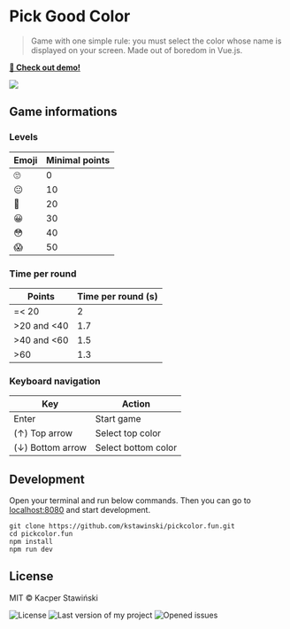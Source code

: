 # Pick Good Color
> Game with one simple rule: you must select the color whose name is displayed on your screen. Made out of boredom in Vue.js.

**[🚀 Check out demo!](https://pickcolor.fun/)**

![](https://i.imgur.com/FBZIFta.jpg)

## Game informations
### Levels
| Emoji 	| Minimal points 	|
|-------	|----------------	|
| 🙄     	| 0              	|
| 😐     	| 10             	|
| 🤨     	| 20             	|
| 😀     	| 30             	|
| 😳     	| 40             	|
| 😱     	| 50             	|

### Time per round

| Points       	| Time per round (s) 	|
|--------------	|--------------------	|
| =< 20        	| 2                  	|
| >20 and <40 	| 1.7                	|
| >40 and <60 	| 1.5                	|
| >60          	| 1.3                	|

### Keyboard navigation

| Key              	| Action              	|
|------------------	|---------------------	|
| Enter            	| Start game          	|
| (↑) Top arrow    	| Select top color    	|
| (↓) Bottom arrow 	| Select bottom color 	|

## Development
Open your terminal and run below commands. Then you can go to [localhost:8080](http://localhost:8080) and start development.

```
git clone https://github.com/kstawinski/pickcolor.fun.git
cd pickcolor.fun
npm install
npm run dev
```

## License
MIT &copy; Kacper Stawiński

![License][license-img] ![Last version of my project][version-img] ![Opened issues][issues-img]

[license-img]: https://img.shields.io/github/license/kstawinski/pickcolor.fun
[version-img]: https://img.shields.io/github/release/kstawinski/pickcolor.fun
[issues-img]: https://img.shields.io/github/issues/kstawinski/pickcolor.fun
